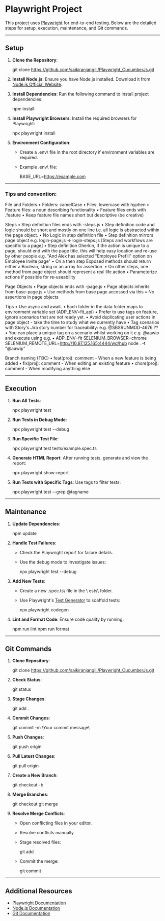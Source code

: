 # Playwright Project

This project uses [Playwright](https://playwright.dev/) for end-to-end testing. Below are the detailed steps for setup, execution, maintenance, and Git commands.

---

## Setup

1. **Clone the Repository**:
    
   git clone https://github.com/saikiranjangili/Playwright_CucumberJs.git
      

2. **Install Node.js**:
   Ensure you have Node.js installed. Download it from [Node.js Official Website](https://nodejs.org/).

3. **Install Dependencies**:
   Run the following command to install project dependencies:
    
   npm install
   

4. **Install Playwright Browsers**:
   Install the required browsers for Playwright:
    
   npx playwright install
   

5. **Environment Configuration**:
   - Create a \.env\ file in the root directory if environment variables are required.
   - Example \.env\ file:
     
     BASE_URL=https://example.com
     

---

### Tips and convention:

File and Folders
	• Folders: camelCase
	• Files: lowercase with hyphen
	• Feature files: a noun describing functionality
	• Feature files ends with .feature
	• Keep feature file names short but descriptive (be creative)

Steps
	• Step definition files ends with -steps.js
	• Step definition code and logic should be short and mostly on one line i.e. all logic is abstracted within the page object.
	• No Logic in step definition file
	• Step definition mirrors page object e.g. login-page.js => login-steps.js [Steps and workflows are specific to a page]
	• Step definition Gherkin, if the action is unique to a page, should end with the page title. this will help easy location and re-use by other people
	e.g. "And Alex has selected "Employee Prefill" option on Employee Invite page"
	• On a then step Exposed methods should return either a Boolean, string or an array for assertion.
	• On other steps, one method from page object should represent a real life action
	• Parameterize actions if possible for re-useability

Page Objects
	• Page objects ends with -page.js
	• Page objects inherits from base-page.js
	• Use methods from base page accessed via this
	• No assertions in page objects

Tips
	• Use async and await.
	• Each folder in the data folder maps to environment variable set (ADP_ENV=fit_api)
	• Prefer to use tags on feature, ignore scenarios that are not ready yet.
	• Avoid duplicating user actions in page object - take the time to study what we currently have
	• Tag scenarios with Story's Jira story number for traceability: e.g. @SBSRUNMOD-4676 ??
	• You can place a unique tag on a scenario whilst working on it e.g. @aawip and execute using e.g. 
	• ADP_ENV=fit SELENIUM_BROWSER=chrome SELENIUM_REMOTE_URL=http://10.97.125.165:4444/wd/hub node . -t "@aawip"

Branch naming (TBC)
	• feat(proj): comment - When a new feature is being added
	• fix(proj): comment - When editing an existing feature
	• chore(proj): comment - When modifying anything else

---

## Execution

1. **Run All Tests**:
    
   npx playwright test
   

2. **Run Tests in Debug Mode**:
    
   npx playwright test --debug
   

3. **Run Specific Test File**:
    
   npx playwright test tests/example.spec.ts
   

4. **Generate HTML Report**:
   After running tests, generate and view the report:
    
   npx playwright show-report
   

5. **Run Tests with Specific Tags**:
   Use tags to filter tests:
    
   npx playwright test --grep @tagname
   

---

## Maintenance

1. **Update Dependencies**:
    
   npm update
   

2. **Handle Test Failures**:
   - Check the Playwright report for failure details.
   - Use the debug mode to investigate issues:
      
     npx playwright test --debug
     

3. **Add New Tests**:
   - Create a new \.spec.ts\ file in the \	ests\ folder.
   - Use Playwright's [Test Generator](https://playwright.dev/docs/codegen) to scaffold tests:
      
     npx playwright codegen <url>
     

4. **Lint and Format Code**:
   Ensure code quality by running:
    
   npm run lint
   npm run format
   

---

## Git Commands

1. **Clone Repository**:
    
   git clone https://github.com/saikiranjangili/Playwright_CucumberJs.git
   

2. **Check Status**:
    
   git status
   

3. **Stage Changes**:
    
   git add .
   

4. **Commit Changes**:
    
   git commit -m \Your commit message\
   

5. **Push Changes**:
    
   git push origin <branch-name>
   

6. **Pull Latest Changes**:
    
   git pull origin <branch-name>
   

7. **Create a New Branch**:
    
   git checkout -b <new-branch-name>
   

8. **Merge Branches**:
    
   git checkout <target-branch>
   git merge <source-branch>
   

9. **Resolve Merge Conflicts**:
   - Open conflicting files in your editor.
   - Resolve conflicts manually.
   - Stage resolved files:
      
     git add <file>
     
   - Commit the merge:
      
     git commit
     

---

## Additional Resources

- [Playwright Documentation](https://playwright.dev/docs/intro)
- [Node.js Documentation](https://nodejs.org/en/docs/)
- [Git Documentation](https://git-scm.com/doc)
